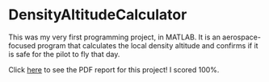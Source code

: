 # DensityAltitudeCalculator
This was my very first programming project, in MATLAB. It is an aerospace-focused program that calculates the local density altitude and confirms if it is safe for the pilot to fly that day.


Click [here](https://github.com/mccnick/DensityAltitudeCalculator/blob/main/Nick%20McCullough%20-%20Project%201.pdf) to see the PDF report for this project! I scored 100%.


